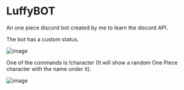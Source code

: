 # LuffyBOT
An one piece discord bot created by me to learn the discord API.

The bot has a custom status.

![image](https://user-images.githubusercontent.com/43775451/214673706-1c7846b3-a812-4d8d-92da-0ccdce76583a.png)

One of the commands is !character (It will show a random One Piece character with the name under it).

![image](https://user-images.githubusercontent.com/43775451/214675599-b8aa5295-c596-4365-996e-eb2e0451b26e.png)
